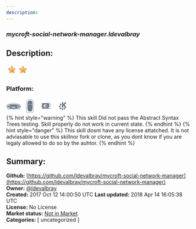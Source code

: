 ```yaml
---
description: 
---
```


### _mycroft-social-network-manager.ldevalbray_  
## Description:  
  
  
![](../.gitbook/assets/star.png)![](../.gitbook/assets/star.png)  
  
### Platform:  
 ![Mark I](../.gitbook/assets/mark-1-icon.png)  ![Mark II](../.gitbook/assets/mark-2-icon.png)  ![Picroft](../.gitbook/assets/picroft-icon.png)  ![plasmoid](../.gitbook/assets/kde.png)   
{% hint style="warning" %}
This skill Did not pass the Abstract Syntax Trees testing. Skill properly do not work in current state.
{% endhint %}
{% hint style="danger" %}
This skill dosnt have any license attatched. It is not adviasable to use this skillnor fork or clone, as you dont know if you are legaly allowed to do so by the auhtor.
{% endhint %}
  
## Summary:  
**Github:** [https://github.com/ldevalbray/mycroft-social-network-manager](https://github.com/ldevalbray/mycroft-social-network-manager)  
**Owner:** [@ldevalbray](https://github.com/ldevalbray)  
**Created:** 2017 Oct 12 14:00:50 UTC  **Last updated:** 2018 Apr 14 16:05:38 UTC  
**License:** No License  
**Market status:** [Not in Market](https://market.mycroft.ai/skill/)  
**Categories:** [ uncategorized ]   
